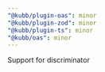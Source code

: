 ```yaml
---
"@kubb/plugin-oas": minor
"@kubb/plugin-zod": minor
"@kubb/plugin-ts": minor
"@kubb/oas": minor
---
```


Support for discriminator
